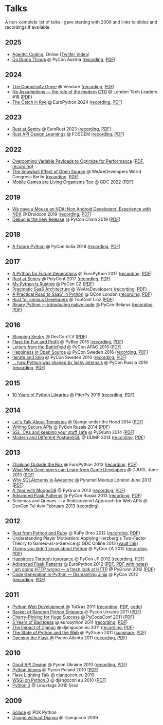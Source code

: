 # Talks

A non-complete list of talks I gave starting with 2009 and links to slides
and recordings if available.

## 2025

-   [Agentic Coding](https://www.youtube.com/watch?v=nfOVgz_omlU), Online
    ([Twitter Video](https://x.com/mitsuhiko/status/1939105797448872265))
-   [Do Dumb Things](https://speakerdeck.com/mitsuhiko/do-dumb-things)
    @ PyCon Austria ([recording](https://www.youtube.com/watch?v=ej5RsTtVvQE), [PDF](http://mitsuhiko.pocoo.org/DoDumbThings.pdf))

## 2024

-   [The Complexity Genie](https://speakerdeck.com/mitsuhiko/the-complexity-genie) @ Vendure ([recording](https://www.youtube.com/watch?v=B63n4WeN-Pc), [PDF](http://mitsuhiko.pocoo.org/ComplexityKills.pdf))
-   [No Assumptions — the role of the modern CTO](https://speakerdeck.com/mitsuhiko/no-assumptions)
    @ London Tech Leaders #18 ([PDF](http://mitsuhiko.pocoo.org/NoAssumptions.pdf))
-   [The Catch in Rye](https://speakerdeck.com/mitsuhiko/the-catch-in-rye-seeding-change-and-lessons-learned)
    @ EuroPython 2024 ([recording](https://www.youtube.com/watch?v=skTKaHVIL1c),
    [PDF](http://mitsuhiko.pocoo.org/Rye.pdf))

## 2023

-   [Rust at Sentry](https://speakerdeck.com/mitsuhiko/rust-at-sentry-1) @
    EuroRust 2023 ([recording](https://www.youtube.com/watch?v=4_FGYGv-vUU),
    [PDF](http://mitsuhiko.pocoo.org/RustAtSentry.pdf))
-   [Rust API Design Learnings](https://speakerdeck.com/mitsuhiko/rust-api-design-learnings)
    @ FOSDEM ([recording](https://www.youtube.com/watch?v=vMBMAH-SoXU),
    [PDF](http://mitsuhiko.pocoo.org/RustAPI.pdf))

## 2022

-   [Overcoming Variable Payloads to Optimize for Performance](https://speakerdeck.com/mitsuhiko/overcoming-variable-payloads-to-optimize-for-performance)
    ([PDF](http://mitsuhiko.pocoo.org/p99payload.pdf),
    [recording](https://www.youtube.com/watch?v=-jpK9beWNGk))
-   [The Snowball Effect of Open Source](https://speakerdeck.com/mitsuhiko/the-snowball-effect-of-open-source)
    @ WeAreDevelopers World Congress Berlin ([recording](https://www.youtube.com/watch?v=AqqMOQN75pw), [PDF](http://mitsuhiko.pocoo.org/wearedevs-opensource.pdf))
-   [Mobile Games are Living Organisms Too](https://speakerdeck.com/mitsuhiko/mobile-games-are-living-organisms-too)
    @ GDC 2022 ([PDF](http://mitsuhiko.pocoo.org/GDC-mobile-organisms.pdf))


## 2019

-   [We gave a Mouse an NDK: Non Android Developers' Experience with NDK](https://speakerdeck.com/mitsuhiko/we-gave-a-mouse-an-ndk)
    @ Droidcon 2019 ([recording](https://www.droidcon.com/media-detail?video=380844400), [PDF](http://dev.pocoo.org/~mitsuhiko/droidcon-ndk.pdf))
-   [Debug is the new Release](https://speakerdeck.com/mitsuhiko/debug-is-the-new-release/)
    @ PyCon China 2019 ([PDF](http://dev.pocoo.org/~mitsuhiko/DebugRelease.pdf))

## 2018

-   [A Future Python](https://speakerdeck.com/mitsuhiko/a-future-python)
    @ PyCon India 2018 ([recording](https://www.youtube.com/watch?v=-4fzFKihmJw),
    [PDF](http://dev.pocoo.org/~mitsuhiko/afuturepython.pdf))

## 2017

-   [A Python for Future Generations](https://speakerdeck.com/mitsuhiko/a-python-for-future-generations)
    @ EuroPython 2017 ([recording](https://www.youtube.com/watch?v=xkcNoqHgNs8&feature=youtu.be&t=2890),
    [PDF](http://dev.pocoo.org/~mitsuhiko/FuturePython.pdf))
-   [Rust at Sentry](https://speakerdeck.com/mitsuhiko/rust-at-sentry)
    @ PolyConf 2017 ([recording](https://www.youtube.com/watch?v=2Xu6EdEBa5E), [PDF](http://dev.pocoo.org/~mitsuhiko/RustAtSentry.pdf))
-   [My Python is Rusting](https://speakerdeck.com/mitsuhiko/my-python-is-rusting)
    @ PyCon CZ ([PDF](http://dev.pocoo.org/~mitsuhiko/PragArch.pdf))
-   [Pragmatic SaaS Architecture](https://speakerdeck.com/mitsuhiko/pragmantic-saas-architecture)
    @ WeAreDevelopers ([recording](https://www.youtube.com/watch?v=W1fkGyIcePA), [PDF](http://dev.pocoo.org/~mitsuhiko/PragArch.pdf))
-   [A Practical Road to SaaS' in Python](https://speakerdeck.com/mitsuhiko/a-practical-road-to-saas-in-python)
    @ QCon London ([recording](https://www.infoq.com/presentations/saas-python), [PDF](http://dev.pocoo.org/~mitsuhiko/practicalsaas.pdf))
-   [Rust for serious Developers](https://speakerdeck.com/mitsuhiko/rust-for-serious-developers)
    @ TopConf Linz ([PDF](http://dev.pocoo.org/~mitsuhiko/seriousrust.pdf))
-   [Binary Python — introducing native code](https://speakerdeck.com/mitsuhiko/binary-python)
    @ PyCon Belarus ([recording](https://www.youtube.com/watch?v=yhiHmBE9fNU),
    [PDF](http://dev.pocoo.org/~mitsuhiko/binarypython.pdf))

## 2016

-   [Shipping Sentry](https://speakerdeck.com/mitsuhiko/shipping-sentry)
    @ DevConTLV ([PDF](http://dev.pocoo.org/~mitsuhiko/ShippingSentry.pdf))
-   [Flask for Fun and Profit](https://speakerdeck.com/mitsuhiko/flask-for-fun-and-profit)
    @ PyBay 2016 ([recording](https://www.youtube.com/watch?v=1ByQhAM5c1I), [PDF](http://dev.pocoo.org/~mitsuhiko/flaskfun.pdf))
-   [Letters from the Battlefield](https://speakerdeck.com/mitsuhiko/letters-from-the-battlefield)
    @ PyCon APAC 2016 ([PDF](http://dev.pocoo.org/~mitsuhiko/battleletters.pdf))
-   [Happiness in Open Source](https://speakerdeck.com/mitsuhiko/happiness-in-open-source)
    @ PyCon Sweden 2016 ([recording](https://www.youtube.com/watch?v=lQz0oFQgAf4),
    [PDF](http://dev.pocoo.org/~mitsuhiko/Happiness.pdf))
-   [Iterate and Ship](https://speakerdeck.com/mitsuhiko/iterate-and-ship)
    @ PyCon Sweden 2016 ([recording](https://www.youtube.com/watch?v=ICEbze5xy4s),
    [PDF](http://dev.pocoo.org/~mitsuhiko/PragArch.pdf))
-   [… how Python was shaped by leaky internals](https://speakerdeck.com/mitsuhiko/dot-dot-dot-how-python-was-shaped-by-leaky-internals)
    @ PyCon Russia 2016 ([recording](https://www.youtube.com/watch?v=qCGofLIzX6g),
    [PDF](http://dev.pocoo.org/~mitsuhiko/leakypython.pdf))

## 2015

-   [10 Years of Python Libraries](https://speakerdeck.com/mitsuhiko/10-years-of-python-libraries)
    @ PiterPy 2015 ([recording](https://www.youtube.com/watch?v=GJM_QT3GJd0),
    [PDF](http://dev.pocoo.org/~mitsuhiko/OpenSource.pdf))

## 2014

-   [Let's Talk About Templates](https://speakerdeck.com/mitsuhiko/lets-talk-about-templates) @ Django
    under the Hood 2014 ([PDF](http://dev.pocoo.org/~mitsuhiko/Templates.pdf))
-   [Writing Secure APIs](https://speakerdeck.com/mitsuhiko/writing-secure-apis) @ PyCon Russia 2014 ([PDF](http://dev.pocoo.org/~mitsuhiko/SecureAPIs.pdf))
-   [SSL, CAs and keeping your stuff safe](https://speakerdeck.com/mitsuhiko/ssl-cas-and-keeping-your-stuff-safe)
    @ PyGrunn 2014 ([PDF](http://dev.pocoo.org/~mitsuhiko/SSL.pdf))
-   [Modern and Different PostgreSQL](https://speakerdeck.com/mitsuhiko/modern-and-different-postgresql)
    @ DUMP 2014 ([recording](http://youtu.be/NYNB1wGqbiI), [PDF](http://dev.pocoo.org/~mitsuhiko/postgres.pdf))

## 2013

-   [Thinking Outside the Box](https://speakerdeck.com/mitsuhiko/thinking-outside-the-box)
    @ EuroPython 2013 ([recording](https://www.youtube.com/watch?v=5pZVqBFtuLk), [PDF](http://pocoo.org/~mitsuhiko/OutsideTheBox.pdf))
-   [What Web Developers can Learn from Game Developers](https://speakerdeck.com/mitsuhiko/what-web-developers-can-learn-from-game-developers)
    @ DJUGL June 2013 ([PDF](http://dev.pocoo.org/~mitsuhiko/GameDevWeb.pdf))
-   [Why SQLAlchemy is Awesome](https://speakerdeck.com/mitsuhiko/why-sqlalchemy-is-awesome)
    @ Pyramid Meetup London June 2013 ([PDF](http://pocoo.org/~mitsuhiko/SQLAwesomy.pdf))
-   [A Year with MongoDB](https://speakerdeck.com/mitsuhiko/a-year-of-mongodb)
    @ PyGrunn 2013 ([recording](https://www.youtube.com/watch?v=0hUc4XyGpWg),
    [PDF](http://pocoo.org/~mitsuhiko/mongodb.pdf))
-   [Advanced Flask Patterns](https://speakerdeck.com/mitsuhiko/advanced-flask-patterns-1)
    @ PyCon Russia 2013 ([recording](https://www.youtube.com/watch?v=6CeXt62Dt2A),
    [PDF](http://dev.pocoo.org/~mitsuhiko/AdvFlaskPatterns.pdf))
-   Schemas and Queues — a Rediscovered Approach for Web APIs @ DevCon
    Tel Aviv February 2013
    ([recording](https://www.youtube.com/watch?v=p8GBr3K1zvc))

## 2012

-   [Rust from Python and Ruby](https://speakerdeck.com/mitsuhiko/rust-from-python-and-ruby)
    @ RuPy Brno 2012 ([recording](https://www.youtube.com/watch?v=OquyEi2CkbQ), [PDF](http://pocoo.org/~mitsuhiko/Rust.pdf))
-   Understanding Player Motivation: Applying Herzberg's Two-Factor
    Theory to Games-as-a-Service @ GDC Online 2012
    ([vault link](http://www.gdcvault.com/play/1016674/Understanding-Player-Motivation-Applying-Herzberg))
-   [Things you didn't know about Python](https://speakerdeck.com/u/mitsuhiko/p/didntknow)
    @ PyCon ZA 2012 ([recording](https://www.youtube.com/watch?v=L96qiaKWk1E),
    [PDF](http://pocoo.org/~mitsuhiko/didntknow.pdf))
-   [Happiness Through Ignorance](https://speakerdeck.com/u/mitsuhiko/p/happiness-through-ignorance)
    @ PyCon JP 2012 ([recording](http://www.youtube.com/watch?feature=player_detailpage&v=EDlFk1hc8kc#t=739s),
    [PDF](http://pocoo.org/~mitsuhiko/happiness.pdf))
-   [Advanced Flask Patterns](https://speakerdeck.com/u/mitsuhiko/p/advanced-flask-patterns)
    @ EuroPython 2012 ([PDF](http://pocoo.org/~mitsuhiko/FlaskPatterns.pdf),
    [PDF with notes](http://pocoo.org/~mitsuhiko/FlaskPatterns_notes.pdf))
-   [I am doing HTTP wrong — a fresh look at HTTP](https://speakerdeck.com/u/mitsuhiko/p/i-am-doing-http-wrong)
    @ PyGrunn 2012 ([PDF](http://pocoo.org/~mitsuhiko/HTTP.pdf))
-   [Code Generation in Python — Dismantling Jinja](http://speakerdeck.com/u/mitsuhiko/p/code-generation-in-python-dismantling-jinja)
    @ PyCon 2012 ([recording](https://www.youtube.com/watch?v=jXlR0Icvvh8),
    [PDF](http://pocoo.org/~mitsuhiko/codegenjinja.pdf))

## 2011

-   [Python Web Development](http://speakerdeck.com/u/mitsuhiko/p/python-web-development)
    @ TuGraz 2011 ([recording](http://curry.tugraz.at/portal/1/watch/22.aspx),
    [PDF](http://pocoo.org/~mitsuhiko/PythonWebFlask.pdf),
    [code](https://github.com/mitsuhiko/tugraz-flask-demo/))
-   [Basket of Random Python Snippets](http://speakerdeck.com/u/mitsuhiko/p/basket-of-random-python-snippets)
    @ Pycon Ukraine 2011 ([PDF](http://dev.pocoo.org/~mitsuhiko/PythonBasket.pdf))
-   [Cherry-Picking for Huge Success](https://speakerdeck.com/mitsuhiko/cherry-picking-for-huge-success) @ PyCodeConf
    2011 ([PDF](http://dev.pocoo.org/~mitsuhiko/CherryPicking.pdf))
-   [5 Years of Bad Ideas](https://speakerdeck.com/mitsuhiko/5-years-of-bad-ideas) @ europython 2011 ([recording](http://ep2011.europython.eu/conference/talks/5-years-of-bad-ideas),
    [PDF](http://pocoo.org/~mitsuhiko/badideas.pdf))
-   [The Impact of Django](https://speakerdeck.com/mitsuhiko/the-impact-of-django) @
    djangocon.eu 2011
    ([recording](http://blip.tv/djangocon-europe-2011/wednesday-0930-armin-ronacher-5311189),
    [PDF](http://dev.pocoo.org/~mitsuhiko/impact.pdf))
-   [The State of Python and the Web](https://speakerdeck.com/mitsuhiko/the-state-of-python-and-the-web)
    @ PyGrunn 2011 ([summary](http://reinout.vanrees.org/weblog/2011/05/20/pygrunn-state-of-webframeworks.html),
    [PDF](http://dev.pocoo.org/~mitsuhiko/pyweb.pdf))
-   [Opening the Flask](https://speakerdeck.com/mitsuhiko/opening-the-flask)
    @ Pycon Atlanta 2011
    ([recording](http://pycon.blip.tv/file/4878916/),
    [PDF](http://dev.pocoo.org/~mitsuhiko/flask-pycon-2011.pdf))

## 2010

-   [Good API Design](https://speakerdeck.com/mitsuhiko/good-api-design)
    @ Pycon Ukraine 2010 ([recording](http://uapycon.blip.tv/file/4399505/),
    [PDF](http://dev.pocoo.org/~mitsuhiko/API.pdf))
-   [Python Idioms](https://speakerdeck.com/mitsuhiko/python-idioms)
    @ Pycon Poland 2010 ([PDF](http://dev.pocoo.org/~mitsuhiko/idioms.pdf))
-   [Flask Lighting Talk](https://speakerdeck.com/mitsuhiko/flask-lighting-talk) @ djangocon.eu 2010
-   [WSGI on Python 3](https://speakerdeck.com/mitsuhiko/wsgi-and-python-3)
    @ djangocon.eu 2010 ([PDF](http://dev.pocoo.org/~mitsuhiko/djangocon-wsgi.pdf))
-   [Python 3](http://dev.pocoo.org/~mitsuhiko/python3-linuxtage.pdf)
    @ Linuxtage 2010 Graz

## 2009

-   [Solace](http://dev.pocoo.org/~mitsuhiko/solace-pdxpython.pdf)
    @ PDX Python
-   [Django without Django](http://dev.pocoo.org/~mitsuhiko/django-without-django.pdf)
    @ Djangocon 2009
